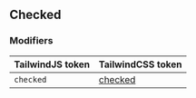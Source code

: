 ## Checked


### Modifiers

| TailwindJS token | TailwindCSS token |
| ----- | ----- |
| `checked` | [checked](https://tailwindcss.com/docs/hover-focus-and-other-states#checked) |